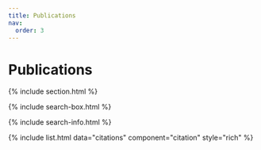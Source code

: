 ```yaml
---
title: Publications
nav:
  order: 3
---
```


<i class="fas fa-file-signature"></i>
# Publications



{% include section.html %}

{% include search-box.html %}

{% include search-info.html %}


{% include list.html data="citations" component="citation" style="rich" %}
